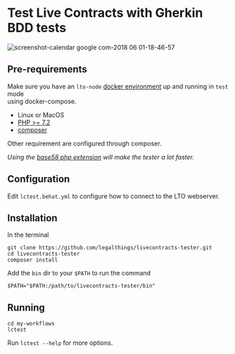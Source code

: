 # Test Live Contracts with Gherkin BDD tests

![screenshot-calendar google com-2018 06 01-18-46-57](https://user-images.githubusercontent.com/100821/40949026-296e4118-686c-11e8-9bc3-4847d17257c6.png)

## Pre-requirements

Make sure you have an `lto-node` [docker environment](https://hub.docker.com/u/legalthings/) up and running in `test` mode  
using docker-compose.

* Linux or MacOS
* [PHP >= 7.2](http://www.php.net/)
* [composer](https://getcomposer.org/)

Other requirement are configured through composer.

_Using the [base58 php extension](https://github.com/legalthings/base58-php-ext) will make the tester a lot faster._

## Configuration

Edit `lctest.behat.yml` to configure how to connect to the LTO webserver.

## Installation

In the terminal

    git clone https://github.com/legalthings/livecontracts-tester.git
    cd livecontracts-tester
    composer install

Add the `bin` dir to your `$PATH` to run the command

    $PATH="$PATH:/path/to/livecontracts-tester/bin"

## Running

    cd my-workflows
    lctest
    
Run `lctest --help` for more options.
